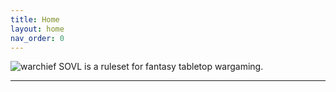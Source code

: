 ```yaml
---
title: Home
layout: home
nav_order: 0
---
```


![warchief](SOVLRules/assets/images/warchief.png)
SOVL is a ruleset for fantasy tabletop wargaming. 

----

[use this template]: https://github.com/just-the-docs/just-the-docs-template/generate
